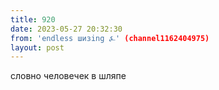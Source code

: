 ```yaml
---
title: 920
date: 2023-05-27 20:32:30
from: 'endless шизing ⍼' (channel1162404975)
layout: post
---
```


словно человечек в шляпе
